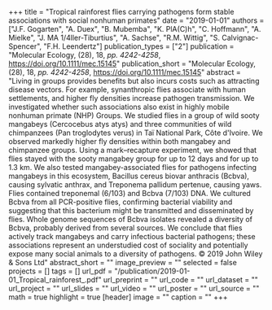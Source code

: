 ﻿+++
title = "Tropical rainforest flies carrying pathogens form stable associations with social nonhuman primates"
date = "2019-01-01"
authors = ["J.F. Gogarten", "A. Duex", "B. Mubemba", "K. PlA(C)h", "C. Hoffmann", "A. Mielke", "J. MA 1/4ller-Tiburtius", "A. Sachse", "R.M. Wittig", "S. Calvignac-Spencer", "F.H. Leendertz"]
publication_types = ["2"]
publication = "Molecular Ecology, (28), 18, _pp. 4242-4258_, https://doi.org/10.1111/mec.15145"
publication_short = "Molecular Ecology, (28), 18, _pp. 4242-4258_, https://doi.org/10.1111/mec.15145"
abstract = "Living in groups provides benefits but also incurs costs such as attracting disease vectors. For example, synanthropic flies associate with human settlements, and higher fly densities increase pathogen transmission. We investigated whether such associations also exist in highly mobile nonhuman primate (NHP) Groups. We studied flies in a group of wild sooty mangabeys (Cercocebus atys atys) and three communities of wild chimpanzees (Pan troglodytes verus) in Taï National Park, Côte d'Ivoire. We observed markedly higher fly densities within both mangabey and chimpanzee groups. Using a mark–recapture experiment, we showed that flies stayed with the sooty mangabey group for up to 12 days and for up to 1.3 km. We also tested mangabey-associated flies for pathogens infecting mangabeys in this ecosystem, Bacillus cereus biovar anthracis (Bcbva), causing sylvatic anthrax, and Treponema pallidum pertenue, causing yaws. Flies contained treponemal (6/103) and Bcbva (7/103) DNA. We cultured Bcbva from all PCR-positive flies, confirming bacterial viability and suggesting that this bacterium might be transmitted and disseminated by flies. Whole genome sequences of Bcbva isolates revealed a diversity of Bcbva, probably derived from several sources. We conclude that flies actively track mangabeys and carry infectious bacterial pathogens; these associations represent an understudied cost of sociality and potentially expose many social animals to a diversity of pathogens. © 2019 John Wiley & Sons Ltd"
abstract_short = ""
image_preview = ""
selected = false
projects = []
tags = []
url_pdf = "/publication/2019-01-01_Tropical_rainforest_.pdf"
url_preprint = ""
url_code = ""
url_dataset = ""
url_project = ""
url_slides = ""
url_video = ""
url_poster = ""
url_source = ""
math = true
highlight = true
[header]
image = ""
caption = ""
+++
